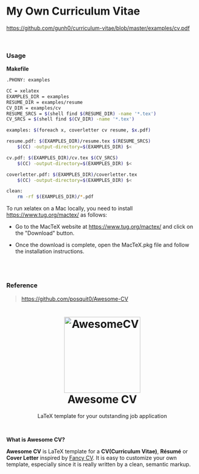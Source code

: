 # My Own Curriculum Vitae

https://github.com/gunh0/curriculum-vitae/blob/master/examples/cv.pdf

<br/>

### Usage

**Makefile**

```bash
.PHONY: examples

CC = xelatex
EXAMPLES_DIR = examples
RESUME_DIR = examples/resume
CV_DIR = examples/cv
RESUME_SRCS = $(shell find $(RESUME_DIR) -name '*.tex')
CV_SRCS = $(shell find $(CV_DIR) -name '*.tex')

examples: $(foreach x, coverletter cv resume, $x.pdf)

resume.pdf: $(EXAMPLES_DIR)/resume.tex $(RESUME_SRCS)
	$(CC) -output-directory=$(EXAMPLES_DIR) $<

cv.pdf: $(EXAMPLES_DIR)/cv.tex $(CV_SRCS)
	$(CC) -output-directory=$(EXAMPLES_DIR) $<

coverletter.pdf: $(EXAMPLES_DIR)/coverletter.tex
	$(CC) -output-directory=$(EXAMPLES_DIR) $<

clean:
	rm -rf $(EXAMPLES_DIR)/*.pdf
```

To run xelatex on a Mac locally, you need to install https://www.tug.org/mactex/ as follows:

-   Go to the MacTeX website at https://www.tug.org/mactex/ and click on the "Download" button.

-   Once the download is complete, open the MacTeX.pkg file and follow the installation instructions.

<br/>

<br/>

### Reference

> https://github.com/posquit0/Awesome-CV

<h1 align="center">
  <a href="https://github.com/posquit0/Awesome-CV" title="AwesomeCV Documentation">
    <img alt="AwesomeCV" src="https://github.com/posquit0/Awesome-CV/raw/master/icon.png" width="200px" height="200px" />
  </a>
  <br />
  Awesome CV
</h1>

<p align="center">
  LaTeX template for your outstanding job application
</p>

<br />

**What is Awesome CV?**

**Awesome CV** is LaTeX template for a **CV(Curriculum Vitae)**, **Résumé** or **Cover Letter** inspired by [Fancy CV](https://www.sharelatex.com/templates/cv-or-resume/fancy-cv). It is easy to customize your own template, especially since it is really written by a clean, semantic markup.
